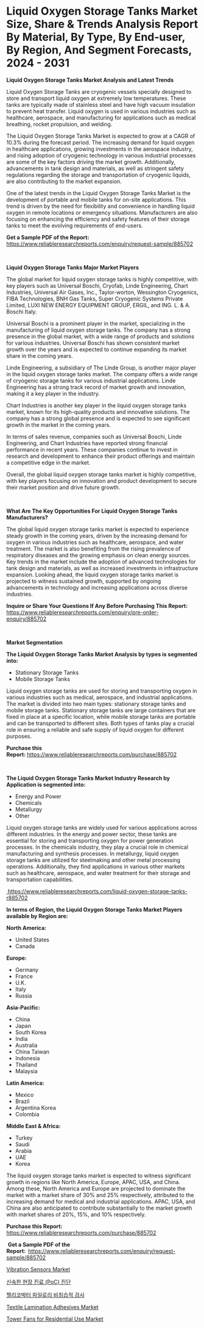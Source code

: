 <p><h1>Liquid Oxygen Storage Tanks Market Size, Share & Trends Analysis Report By Material, By Type, By End-user, By Region, And Segment Forecasts, 2024 - 2031</h1></p><p><strong>Liquid Oxygen Storage Tanks Market Analysis and Latest Trends</strong></p>
<p><p>Liquid Oxygen Storage Tanks are cryogenic vessels specially designed to store and transport liquid oxygen at extremely low temperatures. These tanks are typically made of stainless steel and have high vacuum insulation to prevent heat transfer. Liquid oxygen is used in various industries such as healthcare, aerospace, and manufacturing for applications such as medical breathing, rocket propulsion, and welding.</p><p>The Liquid Oxygen Storage Tanks Market is expected to grow at a CAGR of 10.3% during the forecast period. The increasing demand for liquid oxygen in healthcare applications, growing investments in the aerospace industry, and rising adoption of cryogenic technology in various industrial processes are some of the key factors driving the market growth. Additionally, advancements in tank design and materials, as well as stringent safety regulations regarding the storage and transportation of cryogenic liquids, are also contributing to the market expansion.</p><p>One of the latest trends in the Liquid Oxygen Storage Tanks Market is the development of portable and mobile tanks for on-site applications. This trend is driven by the need for flexibility and convenience in handling liquid oxygen in remote locations or emergency situations. Manufacturers are also focusing on enhancing the efficiency and safety features of their storage tanks to meet the evolving requirements of end-users.</p></p>
<p><strong>Get a Sample PDF of the Report:&nbsp;</strong> <a href="https://www.reliableresearchreports.com/enquiry/request-sample/885702">https://www.reliableresearchreports.com/enquiry/request-sample/885702</a></p>
<p>&nbsp;</p>
<p><strong>Liquid Oxygen Storage Tanks Major Market Players</strong></p>
<p><p>The global market for liquid oxygen storage tanks is highly competitive, with key players such as Universal Boschi, Cryofab, Linde Engineering, Chart Industries, Universal Air Gases, Inc., Taylor-worton, Wessington Cryogenics, FIBA Technologies, BNH Gas Tanks, Super Cryogenic Systems Private Limited, LUXI NEW ENERGY EQUIPMENT GROUP, ERGIL, and ING. L. & A. Boschi Italy.</p><p>Universal Boschi is a prominent player in the market, specializing in the manufacturing of liquid oxygen storage tanks. The company has a strong presence in the global market, with a wide range of products and solutions for various industries. Universal Boschi has shown consistent market growth over the years and is expected to continue expanding its market share in the coming years.</p><p>Linde Engineering, a subsidiary of The Linde Group, is another major player in the liquid oxygen storage tanks market. The company offers a wide range of cryogenic storage tanks for various industrial applications. Linde Engineering has a strong track record of market growth and innovation, making it a key player in the industry.</p><p>Chart Industries is another key player in the liquid oxygen storage tanks market, known for its high-quality products and innovative solutions. The company has a strong global presence and is expected to see significant growth in the market in the coming years.</p><p>In terms of sales revenue, companies such as Universal Boschi, Linde Engineering, and Chart Industries have reported strong financial performance in recent years. These companies continue to invest in research and development to enhance their product offerings and maintain a competitive edge in the market.</p><p>Overall, the global liquid oxygen storage tanks market is highly competitive, with key players focusing on innovation and product development to secure their market position and drive future growth.</p></p>
<p>&nbsp;</p>
<p><strong>What Are The Key Opportunities For Liquid Oxygen Storage Tanks Manufacturers?</strong></p>
<p><p>The global liquid oxygen storage tanks market is expected to experience steady growth in the coming years, driven by the increasing demand for oxygen in various industries such as healthcare, aerospace, and water treatment. The market is also benefiting from the rising prevalence of respiratory diseases and the growing emphasis on clean energy sources. Key trends in the market include the adoption of advanced technologies for tank design and materials, as well as increased investments in infrastructure expansion. Looking ahead, the liquid oxygen storage tanks market is projected to witness sustained growth, supported by ongoing advancements in technology and increasing applications across diverse industries.</p></p>
<p><strong>Inquire or Share Your Questions If Any Before Purchasing This Report:</strong> <a href="https://www.reliableresearchreports.com/enquiry/pre-order-enquiry/885702">https://www.reliableresearchreports.com/enquiry/pre-order-enquiry/885702</a></p>
<p>&nbsp;</p>
<p><strong>Market Segmentation</strong></p>
<p><strong>The Liquid Oxygen Storage Tanks Market Analysis by types is segmented into:</strong></p>
<p><ul><li>Stationary Storage Tanks</li><li>Mobile Storage Tanks</li></ul></p>
<p><p>Liquid oxygen storage tanks are used for storing and transporting oxygen in various industries such as medical, aerospace, and industrial applications. The market is divided into two main types: stationary storage tanks and mobile storage tanks. Stationary storage tanks are large containers that are fixed in place at a specific location, while mobile storage tanks are portable and can be transported to different sites. Both types of tanks play a crucial role in ensuring a reliable and safe supply of liquid oxygen for different purposes.</p></p>
<p><strong>Purchase this Report:&nbsp;</strong><a href="https://www.reliableresearchreports.com/purchase/885702">https://www.reliableresearchreports.com/purchase/885702</a></p>
<p>&nbsp;</p>
<p><strong>The Liquid Oxygen Storage Tanks Market Industry Research by Application is segmented into:</strong></p>
<p><ul><li>Energy and Power</li><li>Chemicals</li><li>Metallurgy</li><li>Other</li></ul></p>
<p><p>Liquid oxygen storage tanks are widely used for various applications across different industries. In the energy and power sector, these tanks are essential for storing and transporting oxygen for power generation processes. In the chemicals industry, they play a crucial role in chemical manufacturing and synthesis processes. In metallurgy, liquid oxygen storage tanks are utilized for steelmaking and other metal processing operations. Additionally, they find applications in various other markets such as healthcare, aerospace, and water treatment for their storage and transportation capabilities.</p></p>
<p><a href="https://www.reliableresearchreports.com/liquid-oxygen-storage-tanks-r885702">&nbsp;https://www.reliableresearchreports.com/liquid-oxygen-storage-tanks-r885702</a></p>
<p><strong>In terms of Region, the Liquid Oxygen Storage Tanks Market Players available by Region are:</strong></p>
<p>
    <p> <strong> North America: </strong>
        <ul>
            <li>United States</li>
            <li>Canada</li>
        </ul>
        </p> 
    <p> <strong> Europe: </strong>
        <ul>
            <li>Germany</li>
            <li>France</li>
            <li>U.K.</li>
            <li>Italy</li>
            <li>Russia</li>
        </ul>
        </p> 
    <p> <strong> Asia-Pacific: </strong>
        <ul>
            <li>China</li>
            <li>Japan</li>
            <li>South Korea</li>
            <li>India</li>
            <li>Australia</li>
            <li>China Taiwan</li>
            <li>Indonesia</li>
            <li>Thailand</li>
            <li>Malaysia</li>
        </ul>
        </p> 
    <p> <strong> Latin America: </strong>
        <ul>
            <li>Mexico</li>
            <li>Brazil</li>
            <li>Argentina Korea</li>
            <li>Colombia</li>
        </ul>
        </p> 
    <p> <strong> Middle East & Africa: </strong>
        <ul>
            <li>Turkey</li>
            <li>Saudi</li>
            <li>Arabia</li>
            <li>UAE</li>
            <li>Korea</li>
        </ul>
    </p>
    </p>
<p><p>The liquid oxygen storage tanks market is expected to witness significant growth in regions like North America, Europe, APAC, USA, and China. Among these, North America and Europe are projected to dominate the market with a market share of 30% and 25% respectively, attributed to the increasing demand for medical and industrial applications. APAC, USA, and China are also anticipated to contribute substantially to the market growth with market shares of 20%, 15%, and 10% respectively.</p></p>
<p><strong>Purchase this Report: </strong><a href="https://www.reliableresearchreports.com/purchase/885702">https://www.reliableresearchreports.com/purchase/885702</a></p>
<p>&nbsp;<strong>Get a Sample PDF of the Report:&nbsp;&nbsp;</strong><a href="https://www.reliableresearchreports.com/enquiry/request-sample/885702">https://www.reliableresearchreports.com/enquiry/request-sample/885702</a></p>
<p><strong></strong></p>
<p><p><a href="https://github.com/nafiafirdania/Market-Research-Report-List-1/blob/main/vibration-sensors-market.md">Vibration Sensors Market</a></p><p><a href="https://github.com/lzuwsfreyoq70/Market-Research-Report-List-3/blob/main/734793583463.md">신속한 현장 진료 (PoC) 진단</a></p><p><a href="https://github.com/marufmohassin05/Market-Research-Report-List-2/blob/main/545833983462.md">헬리코박터 파일로리 비침습적 검사</a></p><p><a href="https://github.com/cameroneffertz/Market-Research-Report-List-2/blob/main/textile-lamination-adhesives-market.md">Textile Lamination Adhesives Market</a></p><p><a href="https://github.com/kulaberyasin52/Market-Research-Report-List-1/blob/main/tower-fans-for-residential-use-market.md">Tower Fans for Residential Use Market</a></p></p>